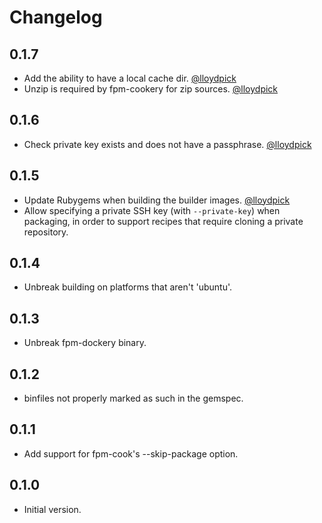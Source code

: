 # Changelog

## 0.1.7

* Add the ability to have a local cache dir. [@lloydpick](https://github.com/lloydpick)
* Unzip is required by fpm-cookery for zip sources. [@lloydpick](https://github.com/lloydpick)

## 0.1.6

* Check private key exists and does not have a passphrase. [@lloydpick](https://github.com/lloydpick)

## 0.1.5

* Update Rubygems when building the builder images. [@lloydpick](https://github.com/lloydpick)
* Allow specifying a private SSH key (with `--private-key`) when packaging, in order to support
  recipes that require cloning a private repository.

## 0.1.4

* Unbreak building on platforms that aren't 'ubuntu'.

## 0.1.3

* Unbreak fpm-dockery binary.

## 0.1.2

* binfiles not properly marked as such in the gemspec.

## 0.1.1

* Add support for fpm-cook's --skip-package option.

## 0.1.0

* Initial version.